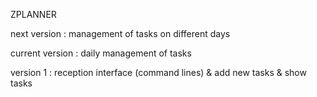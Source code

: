 ZPLANNER

next version : management of tasks on different days

current version : daily management of tasks

version 1 : reception interface (command lines) & add new tasks & show tasks
